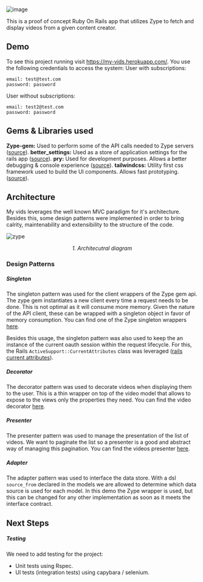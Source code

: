 ![image](https://user-images.githubusercontent.com/3678598/97705026-24360700-1a92-11eb-9062-a47497b1e427.png)

This is a proof of concept Ruby On Rails app that utilizes Zype to fetch and display videos from a given content creator.

## Demo

To see this project running visit https://my-vids.herokuapp.com/. You use the following credentials to access the system:
User with subscriptions:
```
email: test@test.com
password: password
```
User without subscriptions:
```
email: test2@test.com
password: password
```
## Gems & Libraries used

**Zype-gem:** Used to perform some of the API calls needed to Zype servers ([source](https://github.com/zype/zype-gem)).
**better_settings:** Used as a store of application settings for the rails app ([source](https://github.com/ElMassimo/better_settings)).
**pry:** Used for development purposes. Allows a better debugging & console experience ([source](https://github.com/pry/pry)).
**tailwindcss:** Utility first css framework used to build the UI components. Allows fast prototyping. ([source](https://github.com/tailwindlabs/tailwindcss)).

## Architecture

My vids leverages the well known MVC paradigm for it's architecture. Besides this, some design patterns were implemented in order to bring calrity, maintenability and extensibility to the structure of the code. 

![zype](https://user-images.githubusercontent.com/3678598/97709680-7f1f2c80-1a99-11eb-9cf1-b6285b28168b.jpeg)
_<p align="center">1. Architecutral diagram</p>_

### Design Patterns

##### Singleton
The singleton pattern was used for the client wrappers of the Zype gem api. The zype gem instantiates a new client every time a request needs to be done. This is not optimal as it will consume more memory. Given the nature of the API client, these can be wrapped with a singleton object in favor of memory consumption.
You can find one of the Zype singleton wrappers [here](https://github.com/mochetts/my-vids/blob/master/app/services/my/videos.rb).

Besides this usage, the singleton pattern was also used to keep the an instance of the current oauth session within the request lifecycle. For this, the Rails `ActiveSupport::CurrentAttributes` class was leveraged ([rails current attributes](https://api.rubyonrails.org/classes/ActiveSupport/CurrentAttributes.html)).

##### Decorator
The decorator pattern was used to decorate videos when displaying them to the user. This is a thin wrapper on top of the video model that allows to expose to the views only the properties they need. You can find the video decorator [here](https://github.com/mochetts/my-vids/blob/master/app/decorators/video_decorator.rb).

##### Presenter
The presenter pattern was used to manage the presentation of the list of videos. We want to paginate the list so a presenter is a good and abstract way of managing this pagination. You can find the videos presenter [here](https://github.com/mochetts/my-vids/blob/master/app/presenters/videos_presenter.rb).

##### Adapter
The adapter pattern was used to interface the data store. With a dsl `source_from` declared in the models we are allowed to determine which data source is used for each model. In this demo the Zype wrapper is used, but this can be changed for any other implementation as soon as it meets the interface contract.

## Next Steps

##### Testing
We need to add testing for the project:
- Unit tests using Rspec.
- UI tests (integration tests) using capybara / selenium.

